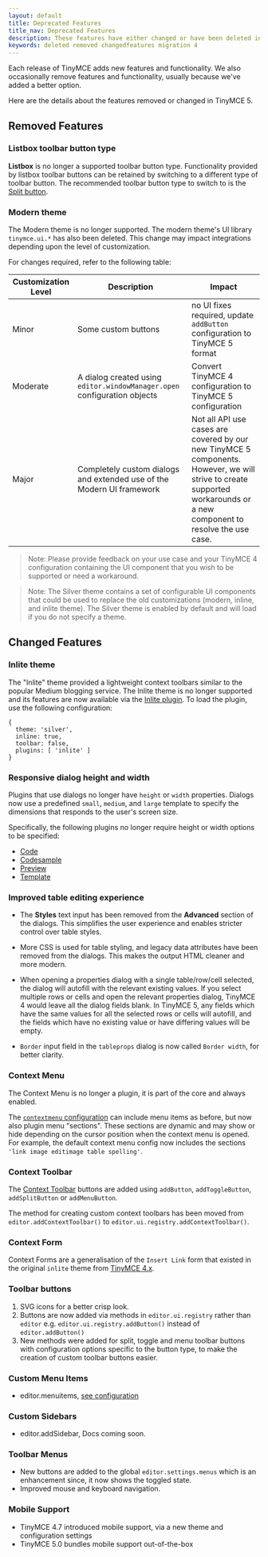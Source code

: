 ```yaml
---
layout: default
title: Deprecated Features
title_nav: Deprecated Features
description: These features have either changed or have been deleted in TinyMCE 5.
keywords: deleted removed changedfeatures migration 4
---
```


Each release of TinyMCE adds new features and functionality. We also occasionally remove features and functionality, usually because we've added a better option.

Here are the details about the features removed or changed in TinyMCE 5.

## Removed Features

### Listbox toolbar button type

**Listbox** is no longer a supported toolbar button type. Functionality provided by listbox toolbar buttons can be retained by switching to a different type of toolbar button. The recommended toolbar button type to switch to is the [Split button]({{site.baseurl}}/ui-elements/typesoftoolbarbuttons/#splitbutton).

### Modern theme

The Modern theme is no longer supported. The modern theme's UI library `tinymce.ui.*` has also been deleted. This change may impact integrations depending upon the level of customization.

For changes required, refer to the following table:

| Customization Level | Description | Impact |
| ------------------- | ----------- | ------ |
| Minor | Some custom buttons | no UI fixes required, update `addButton` configuration to TinyMCE 5 format |
| Moderate | A dialog created using `editor.windowManager.open` configuration objects | Convert TinyMCE 4 configuration to TinyMCE 5 configuration |
| Major | Completely custom dialogs and extended use of the Modern UI framework | Not all API use cases are covered by our new TinyMCE 5 components. However, we will strive to create supported workarounds or a new component to resolve the use case. |

> Note: Please provide feedback on your use case and your TinyMCE 4 configuration containing the UI component that you wish to be supported or need a workaround.

> Note: The Silver theme contains a set of configurable UI components that could be used to replace the old customizations (modern, inline, and inlite theme). The Silver theme is enabled by default and will load if you do not specify a theme.


## Changed Features

### Inlite theme

The "Inlite" theme provided a lightweight context toolbars similar to the popular Medium blogging service. The Inlite theme is no longer supported and its features are now available via the [Inlite plugin]({{site.baseurl}}/plugins/inlite). To load the plugin, use the following configuration:
```
{
  theme: 'silver',
  inline: true,
  toolbar: false,
  plugins: [ 'inlite' ]
}
 ```


### Responsive dialog height and width

Plugins that use dialogs no longer have `height` or `width` properties. Dialogs now use a predefined `small`, `medium`, and `large` template to specify the dimensions that responds to the user's screen size.

Specifically, the following plugins no longer require height or width options to be specified:

* [Code]({{site.baseurl}}/plugins/code/)
* [Codesample]({{site.baseurl}}plugins/codesample/)
* [Preview]({{site.baseurl}}plugins/preview/)
* [Template]({{site.baseurl}}plugins/template/)


### Improved table editing experience

* The **Styles** text input has been removed from the **Advanced** section of the dialogs. This simplifies the user experience and enables stricter control over table styles.

* More CSS is used for table styling, and legacy data attributes have been removed from the dialogs. This makes the output HTML cleaner and more modern.

* When opening a properties dialog with a single table/row/cell selected, the dialog will autofill with the relevant existing values. If you select multiple rows or cells and open the relevant properties dialog, TinyMCE 4 would leave all the dialog fields blank. In TinyMCE 5, any fields which have the same values for all the selected rows or cells will autofill, and the fields which have no existing value or have differing values will be empty.

* `Border` input field in the `tableprops` dialog is now called `Border width`, for better clarity.


### Context Menu

The Context Menu is no longer a plugin, it is part of the core and always enabled. 

The [`contextmenu` configuration]({{site.baseurl}}/components/contextmenu) can include menu items as before, but now also plugin menu "sections". These sections are dynamic and may show or hide depending on the cursor position when the context menu is opened. For example, the default context menu config now includes the sections `'link image editimage table spelling'`.


### Context Toolbar

The [Context Toolbar]({{site.baseurl}}/components/contexttoolbar) buttons are added using `addButton`, `addToggleButton`, `addSplitButton` or `addMenuButton`.

The method for creating custom context toolbars has been moved from `editor.addContextToolbar()` to `editor.ui.registry.addContextToolbar()`.

### Context Form

Context Forms are a generalisation of the `Insert Link` form that existed in the original `inlite` theme from [TinyMCE 4.x]((https://www.tiny.cloud/docs/themes/inlite/#quicklink)).

### Toolbar buttons

1. SVG icons for a better crisp look.
2. Buttons are now added via methods in `editor.ui.registry` rather than `editor` e.g. `editor.ui.registry.addButton()` instead of `editor.addButton()`
3. New methods were added for split, toggle and menu toolbar buttons with configuration options specific to the button type, to make the creation of custom toolbar buttons easier.

### Custom Menu Items

* editor.menuitems, [see configuration]({{site.baseurl}}/components/toolbarbuttons/components/menu/)

### Custom Sidebars

* editor.addSidebar, Docs coming soon.

### Toolbar Menus

* New buttons are added to the global `editor.settings.menus` which is an enhancement since, it now shows the toggled state.
* Improved mouse and keyboard navigation.

### Mobile Support
* TinyMCE 4.7 introduced mobile support, via a new theme and configuration settings
* TinyMCE 5.0 bundles mobile support out-of-the-box



